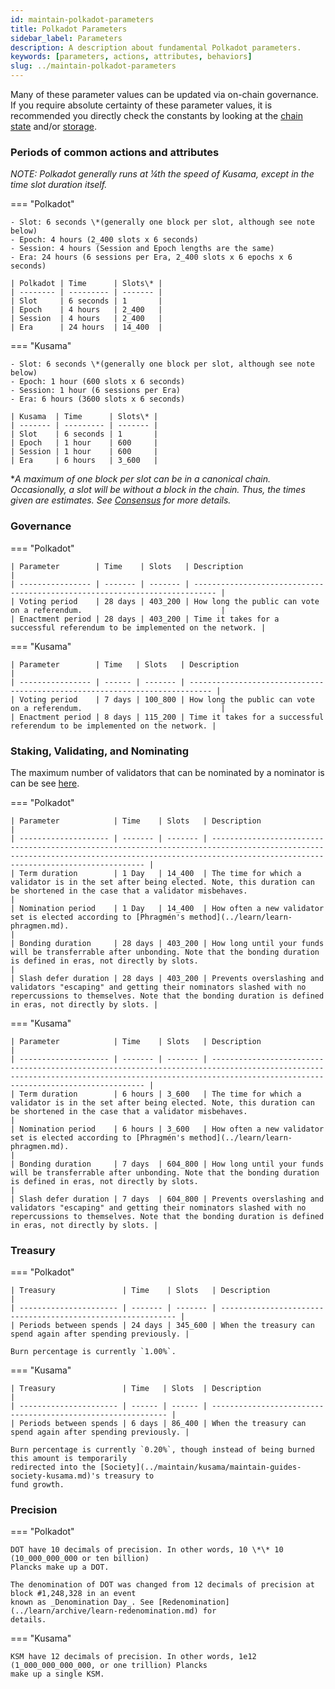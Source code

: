 ```yaml
---
id: maintain-polkadot-parameters
title: Polkadot Parameters
sidebar_label: Parameters
description: A description about fundamental Polkadot parameters.
keywords: [parameters, actions, attributes, behaviors]
slug: ../maintain-polkadot-parameters
---
```


Many of these parameter values can be updated via on-chain governance. If you require absolute
certainty of these parameter values, it is recommended you directly check the constants by looking
at the [chain state](https://polkadot.js.org/apps/#/chainstate/constants) and/or
[storage](https://polkadot.js.org/apps/#/chainstate).

### Periods of common actions and attributes

_NOTE: Polkadot generally runs at &frac14;th the speed of Kusama, except in the time slot duration
itself._

=== "Polkadot"

    - Slot: 6 seconds \*(generally one block per slot, although see note below)
    - Epoch: 4 hours (2_400 slots x 6 seconds)
    - Session: 4 hours (Session and Epoch lengths are the same)
    - Era: 24 hours (6 sessions per Era, 2_400 slots x 6 epochs x 6 seconds)

    | Polkadot | Time      | Slots\* |
    | -------- | --------- | ------- |
    | Slot     | 6 seconds | 1       |
    | Epoch    | 4 hours   | 2_400   |
    | Session  | 4 hours   | 2_400   |
    | Era      | 24 hours  | 14_400  |

=== "Kusama"

    - Slot: 6 seconds \*(generally one block per slot, although see note below)
    - Epoch: 1 hour (600 slots x 6 seconds)
    - Session: 1 hour (6 sessions per Era)
    - Era: 6 hours (3600 slots x 6 seconds)

    | Kusama  | Time      | Slots\* |
    | ------- | --------- | ------- |
    | Slot    | 6 seconds | 1       |
    | Epoch   | 1 hour    | 600     |
    | Session | 1 hour    | 600     |
    | Era     | 6 hours   | 3_600   |

\*_A maximum of one block per slot can be in a canonical chain. Occasionally, a slot will be without
a block in the chain. Thus, the times given are *estimates*. See
[Consensus](../learn/learn-consensus.md) for more details._

### Governance

=== "Polkadot"

    | Parameter        | Time    | Slots   | Description                                                                 |
    | ---------------- | ------- | ------- | --------------------------------------------------------------------------- |
    | Voting period    | 28 days | 403_200 | How long the public can vote on a referendum.                               |
    | Enactment period | 28 days | 403_200 | Time it takes for a successful referendum to be implemented on the network. |

=== "Kusama"

    | Parameter        | Time   | Slots   | Description                                                                 |
    | ---------------- | ------ | ------- | --------------------------------------------------------------------------- |
    | Voting period    | 7 days | 100_800 | How long the public can vote on a referendum.                               |
    | Enactment period | 8 days | 115_200 | Time it takes for a successful referendum to be implemented on the network. |

### Staking, Validating, and Nominating

The maximum number of validators that can be nominated by a nominator is can be see
[here](../general/chain-state-values.md#maximum-votes-per-nominator).

=== "Polkadot"

    | Parameter            | Time    | Slots   | Description                                                                                                                                                                                         |
    | -------------------- | ------- | ------- | --------------------------------------------------------------------------------------------------------------------------------------------------------------------------------------------------- |
    | Term duration        | 1 Day   | 14_400  | The time for which a validator is in the set after being elected. Note, this duration can be shortened in the case that a validator misbehaves.                                                     |
    | Nomination period    | 1 Day   | 14_400  | How often a new validator set is elected according to [Phragmén's method](../learn/learn-phragmen.md).                                                                                              |
    | Bonding duration     | 28 days | 403_200 | How long until your funds will be transferrable after unbonding. Note that the bonding duration is defined in eras, not directly by slots.                                                          |
    | Slash defer duration | 28 days | 403_200 | Prevents overslashing and validators "escaping" and getting their nominators slashed with no repercussions to themselves. Note that the bonding duration is defined in eras, not directly by slots. |

=== "Kusama"

    | Parameter            | Time    | Slots   | Description                                                                                                                                                                                         |
    | -------------------- | ------- | ------- | --------------------------------------------------------------------------------------------------------------------------------------------------------------------------------------------------- |
    | Term duration        | 6 hours | 3_600   | The time for which a validator is in the set after being elected. Note, this duration can be shortened in the case that a validator misbehaves.                                                     |
    | Nomination period    | 6 hours | 3_600   | How often a new validator set is elected according to [Phragmén's method](../learn/learn-phragmen.md).                                                                                              |
    | Bonding duration     | 7 days  | 604_800 | How long until your funds will be transferrable after unbonding. Note that the bonding duration is defined in eras, not directly by slots.                                                          |
    | Slash defer duration | 7 days  | 604_800 | Prevents overslashing and validators "escaping" and getting their nominators slashed with no repercussions to themselves. Note that the bonding duration is defined in eras, not directly by slots. |

### Treasury

=== "Polkadot"

    | Treasury               | Time    | Slots   | Description                                                  |
    | ---------------------- | ------- | ------- | ------------------------------------------------------------ |
    | Periods between spends | 24 days | 345_600 | When the treasury can spend again after spending previously. |

    Burn percentage is currently `1.00%`.

=== "Kusama"

    | Treasury               | Time   | Slots  | Description                                                  |
    | ---------------------- | ------ | ------ | ------------------------------------------------------------ |
    | Periods between spends | 6 days | 86_400 | When the treasury can spend again after spending previously. |

    Burn percentage is currently `0.20%`, though instead of being burned this amount is temporarily
    redirected into the [Society](../maintain/kusama/maintain-guides-society-kusama.md)'s treasury to
    fund growth.

### Precision

=== "Polkadot"

    DOT have 10 decimals of precision. In other words, 10 \*\* 10 (10_000_000_000 or ten billion)
    Plancks make up a DOT.

    The denomination of DOT was changed from 12 decimals of precision at block #1,248,328 in an event
    known as _Denomination Day_. See [Redenomination](../learn/archive/learn-redenomination.md) for
    details.

=== "Kusama"

    KSM have 12 decimals of precision. In other words, 1e12 (1_000_000_000_000, or one trillion) Plancks
    make up a single KSM.
